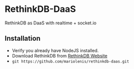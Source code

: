 
# RethinkDB-DaaS
RethinkDB as DaaS with realtime + socket.io

## Installation
- Verify you already have NodeJS installed.
- Download RethinkDB from [RethinkDB Website](https://www.rethinkdb.com/docs/install/)
- ``` git https://github.com/mariolenis/rethinkdb-daas.git  ```
